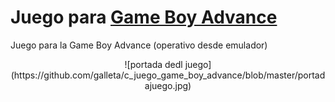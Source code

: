 
<h1> Juego para <u>Game Boy Advance</u> </h1>

<p>Juego para la Game Boy Advance (operativo desde emulador) </p>

<center> ![portada dedl juego](https://github.com/galleta/c_juego_game_boy_advance/blob/master/portadajuego.jpg) </center>
